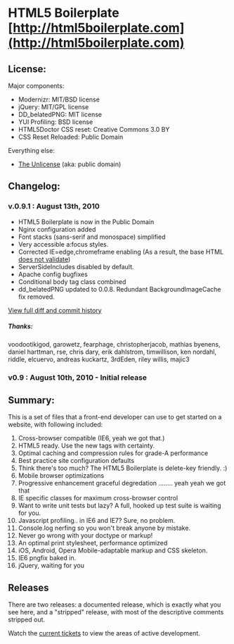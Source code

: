 #  HTML5 Boilerplate [http://html5boilerplate.com](http://html5boilerplate.com)


## License:

Major components:

* Modernizr: MIT/BSD license
* jQuery: MIT/GPL license
* DD_belatedPNG: MIT license
* YUI Profiling: BSD license
* HTML5Doctor CSS reset: Creative Commons 3.0 BY
* CSS Reset Reloaded: Public Domain

Everything else:

* [The Unlicense](http://unlicense.org) (aka: public domain) 


## Changelog:

### v.0.9.1 : August 13th, 2010
* HTML5 Boilerplate is now in the Public Domain
* Nginx configuration added
* Font stacks (sans-serif and monospace) simplified
* Very accessible a:focus styles.
* Corrected IE=edge,chromeframe enabling (As a result, the base HTML [does not validate](http://bit.ly/cGSSgr))
* ServerSideIncludes disabled by default.
* Apache config bugfixes
* Conditional body tag class combined 
* dd_belatedPNG updated to 0.0.8. Redundant BackgroundImageCache fix removed.

[View full diff and commit history](http://github.com/paulirish/html5-boilerplate/compare/v0.9...v0.9.1)

##### Thanks:

voodootikigod, garowetz, fearphage, christopherjacob, mathias byenens, daniel harttman, rse, chris dary, erik dahlstrom, timwillison, ken nordahl, riddle, elcuervo, andreas kuckartz, 3rdEden, riley willis, majic3

### v0.9 : August 10th, 2010 - Initial release

## Summary:

This is a set of files that a front-end developer can use to get started on a website, with following included:

1. Cross-browser compatible (IE6, yeah we got that.)
2. HTML5 ready. Use the new tags with certainty.
3. Optimal caching and compression rules for grade-A performance
4. Best practice site configuration defaults
5. Think there's too much? The HTML5 Boilerplate is delete-key friendly. :)
6. Mobile browser optimizations
7. Progressive enhancement graceful degredation ........ yeah yeah we got that
8. IE specific classes for maximum cross-browser control
9. Want to write unit tests but lazy? A full, hooked up test suite is waiting for you.
10. Javascript profiling.. in IE6 and IE7? Sure, no problem.
11. Console.log nerfing so you won't break anyone by mistake.
12. Never go wrong with your doctype or markup!
13. An optimal print stylesheet, performance optimized
14. iOS, Android, Opera Mobile-adaptable markup and CSS skeleton.
15. IE6 pngfix baked in.
16. jQuery, waiting for you

## Releases 

There are two releases: a documented release, which is exactly what you see here, and a "stripped" release, with most of the descriptive comments stripped out.

Watch the [current tickets](http://github.com/paulirish/html5-boilerplate/issues) to view the areas of active development.

